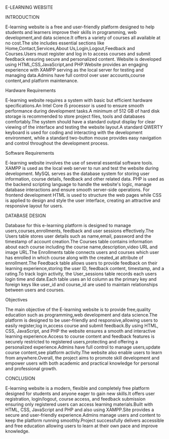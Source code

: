 E-LEARNING WEBSITE



INTRODUCTION

E-learning website is a free and user-friendly platform designed to help students and learners improve their skills in programming, web development,and data science.It offers a variety of courses all available at no cost.The site includes essential sections like Home,Contact,Services,About Us,Login,Logout,Feedback and Courses.Users must register and log in to access courses and submit feedback ensuring secure and personalized content. Website is developed using HTML,CSS,JavaScript,and PHP.Website provides an engaging experience with XAMPP serving as the local server for testing and managing data.Admins have full control over user accounts,course content,and platform maintenance.

Hardware Requirements

E-learning website requires a system with basic but efficient hardware specifications.An Intel Core i5 processor is used to ensure smooth performance during development tasks.A minimum of 512 GB of hard disk storage is recommended to store project files, tools and databases comfortably.The system should have a standard output display for clear viewing of the interface and testing the website layout.A standard QWERTY keyboard is used for coding and interacting with the development environment, while a standard two-button mouse provides easy navigation and control throughout the development process.

Software Requirements

E-learning website involves the use of several essential software tools. XAMPP is used as the local web server to run and test the website during development. MySQL serves as the database system for storing user information, course details, feedback and other related data. PHP is used as the backend scripting language to handle the website's logic, manage database interactions and ensure smooth server-side operations. For frontend development HTML is used to structure the web pages while CSS is applied to design and style the user interface, creating an attractive and responsive layout for users.

DATABASE DESIGN

Database for this e-learning platform is designed to manage users,courses,enrollments, feedback and user sessions effectively.The Users table stores user details such as name,email, password and the timestamp of account creation.The Courses table contains information about each course including the course name,description,video URL and image URL.The Enrollments table connects users and courses which user has enrolled in which course along with the created_at attribute of enrollment.The Feedback table allows users to provide feedback on their learning experience,storing the user ID, feedback content, timestamp, and a rating.To track login activity, the User_sessions table records each users login time and date.Each table uses an Id column as the primary key and foreign keys like user_id and course_id are used to maintain relationships between users and courses.

Objectives

The main objective of the E-learning website is to provide free,quality education such as programming,web development and data science.The platform is designed to be user-friendly and responsive,allowing users to easily register,log in,access course and submit feedback.By using HTML, CSS, JavaScript, and PHP the website ensures a smooth and interactive learning experience.Access to course content and feedback features is securely restricted to registered users,protecting and offering a personalized experience.Admins have full control to manage users,update course content,see platform activity.The website also enable users to learn from anywhere.Overall, the project aims to promote skill development and empower users with both academic and practical knowledge for personal and professional growth.

CONCLUSION

E-learning website is a modern, flexible and completely free platform designed for students and anyone eager to gain new skills.It offers user registration, login/logout, course access, and feedback submission ensuring only registered users can access learning materials.Built with HTML, CSS, JavaScript and PHP and also using XAMPP.Site provides a secure and user-friendly experience.Admins manage users and content to keep the platform running smoothly.Project successfully delivers accessible and free education allowing users to learn at their own pace and improve knowledge.

